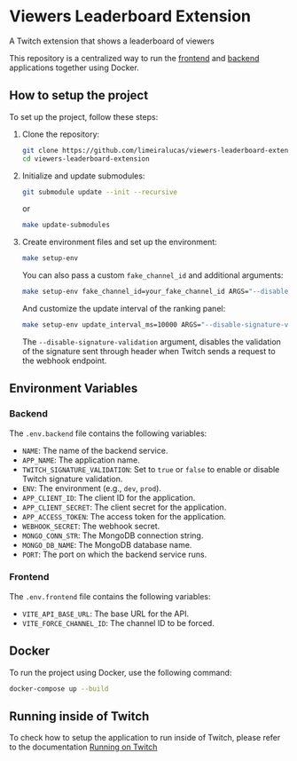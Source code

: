 # Viewers Leaderboard Extension
A Twitch extension that shows a leaderboard of viewers

This repository is a centralized way to run the [frontend](https://github.com/limeiralucas/viewers-leaderboard-frontend) and [backend](https://github.com/limeiralucas/viewers-leaderboard-backend) applications together using Docker.

## How to setup the project

To set up the project, follow these steps:

1. Clone the repository:
    ```sh
    git clone https://github.com/limeiralucas/viewers-leaderboard-extension.git
    cd viewers-leaderboard-extension
    ```

2. Initialize and update submodules:
    ```sh
    git submodule update --init --recursive
    ```
    or
    ```sh
    make update-submodules
    ```

3. Create environment files and set up the environment:
    ```sh
    make setup-env
    ```

    You can also pass a custom `fake_channel_id` and additional arguments:
    ```sh
    make setup-env fake_channel_id=your_fake_channel_id ARGS="--disable-signature-validation"
    ```

    And customize the update interval of the ranking panel:
     ```sh
    make setup-env update_interval_ms=10000 ARGS="--disable-signature-validation"
    ``` 

    The `--disable-signature-validation` argument, disables the validation of the signature sent through header when Twitch sends a request to the webhook endpoint.

## Environment Variables

### Backend

The `.env.backend` file contains the following variables:

- `NAME`: The name of the backend service.
- `APP_NAME`: The application name.
- `TWITCH_SIGNATURE_VALIDATION`: Set to `true` or `false` to enable or disable Twitch signature validation.
- `ENV`: The environment (e.g., `dev`, `prod`).
- `APP_CLIENT_ID`: The client ID for the application.
- `APP_CLIENT_SECRET`: The client secret for the application.
- `APP_ACCESS_TOKEN`: The access token for the application.
- `WEBHOOK_SECRET`: The webhook secret.
- `MONGO_CONN_STR`: The MongoDB connection string.
- `MONGO_DB_NAME`: The MongoDB database name.
- `PORT`: The port on which the backend service runs.

### Frontend

The `.env.frontend` file contains the following variables:

- `VITE_API_BASE_URL`: The base URL for the API.
- `VITE_FORCE_CHANNEL_ID`: The channel ID to be forced.

## Docker

To run the project using Docker, use the following command:

```sh
docker-compose up --build
```

## Running inside of Twitch

To check how to setup the application to run inside of Twitch, please refer to the documentation [Running on Twitch](./docs/Running%20on%20Twitch.md)